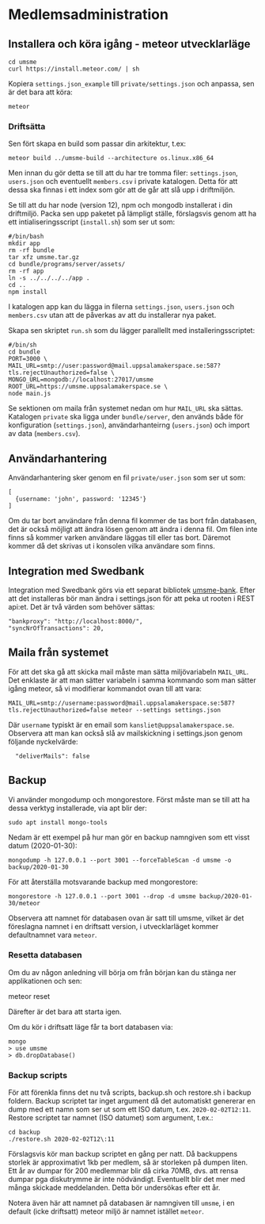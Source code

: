 # Medlemsadministration

## Installera och köra igång - meteor utvecklarläge

    cd umsme
    curl https://install.meteor.com/ | sh

Kopiera `settings.json_example` till `private/settings.json` och anpassa, sen är det bara att köra:

    meteor

### Driftsätta
Sen fört skapa en build som passar din arkitektur, t.ex:

    meteor build ../umsme-build --architecture os.linux.x86_64

Men innan du gör detta se till att du har tre tomma filer: `settings.json`, `users.json` och eventuellt `members.csv` i private katalogen. Detta för att dessa ska finnas i ett index som gör att de går att slå upp i driftmiljön.

Se till att du har node (version 12), npm och mongodb installerat i din driftmiljö. Packa sen upp paketet på lämpligt ställe, förslagsvis genom att ha ett intialiseringsscript (`install.sh`) som ser ut som:

    #/bin/bash
    mkdir app
    rm -rf bundle
    tar xfz umsme.tar.gz
    cd bundle/programs/server/assets/
    rm -rf app
    ln -s ../../../../app .
    cd ..
    npm install

I katalogen app kan du lägga in filerna `settings.json`, `users.json` och `members.csv` utan att de påverkas av att du installerar nya paket.

Skapa sen skriptet `run.sh` som du lägger parallellt med installeringsscriptet: 

    #/bin/sh    
    cd bundle
    PORT=3000 \
    MAIL_URL=smtp://user:password@mail.uppsalamakerspace.se:587?tls.rejectUnauthorized=false \
    MONGO_URL=mongodb://localhost:27017/umsme ROOT_URL=https://umsme.uppsalamakerspace.se \
    node main.js

Se sektionen om maila från systemet nedan om hur `MAIL_URL` ska sättas.
Katalogen `private` ska ligga under `bundle/server`, den används både för konfiguration (`settings.json`), användarhanteirng (`users.json`) och import av data (`members.csv`). 

## Användarhantering
Användarhantering sker genom en fil `private/user.json` som ser ut som:

    [
      {username: 'john', password: '12345'}
    ]

Om du tar bort användare från denna fil kommer de tas bort från databasen, det är också möjligt att ändra lösen genom att ändra i denna fil.
Om filen inte finns så kommer varken användare läggas till eller tas bort. Däremot kommer då det skrivas ut i konsolen vilka användare som finns.

## Integration med Swedbank
Integration med Swedbank görs via ett separat bibliotek [umsme-bank](https://github.com/uppsala-makerspace/umsme-bank).
Efter att det installeras bör man ändra i settings.json för att peka ut rooten i REST api:et. Det är två värden som behöver sättas:

    "bankproxy": "http://localhost:8000/",
    "syncNrOfTransactions": 20,

## Maila från systemet
För att det ska gå att skicka mail måste man sätta miljövariabeln `MAIL_URL`. Det enklaste är att man sätter variabeln i samma kommando som man sätter igång meteor, så vi modifierar kommandot ovan till att vara:

    MAIL_URL=smtp://username:password@mail.uppsalamakerspace.se:587?tls.rejectUnauthorized=false meteor --settings settings.json

Där `username` typiskt är en email som `kansliet@uppsalamakerspace.se`.
Observera att man kan också slå av mailskickning i settings.json genom följande nyckelvärde:

      "deliverMails": false 

## Backup

Vi använder mongodump och mongorestore. Först måste man se till att ha dessa verktyg installerade, via apt blir der:

    sudo apt install mongo-tools

Nedam är ett exempel på hur man gör en backup namngiven som ett visst datum (2020-01-30):

    mongodump -h 127.0.0.1 --port 3001 --forceTableScan -d umsme -o backup/2020-01-30

För att återställa motsvarande backup med mongorestore:

    mongorestore -h 127.0.0.1 --port 3001 --drop -d umsme backup/2020-01-30/meteor
    
Observera att namnet för databasen ovan är satt till umsme, vilket är det föreslagna namnet i en driftsatt version, i utvecklarläget kommer defaultnamnet vara `meteor`.

### Resetta databasen
Om du av någon anledning vill börja om från början kan du stänga ner applikationen och sen:

   meteor reset
   
Därefter är det bara att starta igen.

Om du kör i driftsatt läge får ta bort databasen via:

    mongo
    > use umsme
    > db.dropDatabase()

### Backup scripts
För att förenkla finns det nu två scripts, backup.sh och restore.sh i backup foldern. Backup scriptet tar inget argument då det automatiskt genererar en dump med ett namn som ser ut som ett ISO datum, t.ex. `2020-02-02T12:11`. Restore scriptet tar namnet (ISO datumet) som argument, t.ex.:

    cd backup
    ./restore.sh 2020-02-02T12\:11

Förslagsvis kör man backup scriptet en gång per natt. Då backuppens storlek är approximativt 1kb per medlem, så är storleken på dumpen liten. Ett år av dumpar för 200 medlemmar blir då cirka 70MB, dvs. att rensa dumpar pga diskutrymme är inte nödvändigt. Eventuellt blir det mer med många skickade meddelanden. Detta bör undersökas efter ett år.

Notera även här att namnet på databasen är namngiven till `umsme`, i en default (icke driftsatt) meteor miljö är namnet istället `meteor`.